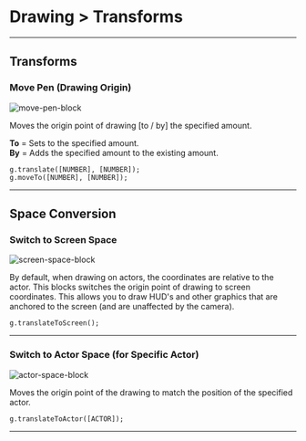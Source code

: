 # Drawing > Transforms

***

## Transforms

### Move Pen (Drawing Origin)

![move-pen-block](http://static.stencyl.com/pedia2/block-images/9%20-%20Drawing/2%20-%20Transforms/draw-transtoby.png)

Moves the origin point of drawing [to / by] the specified amount.

**To** = Sets to the specified amount.<br/>
**By** = Adds the specified amount to the existing amount.

```
g.translate([NUMBER], [NUMBER]);
g.moveTo([NUMBER], [NUMBER]);
```

***

## Space Conversion

### Switch to Screen Space

![screen-space-block](http://static.stencyl.com/pedia2/block-images/9%20-%20Drawing/2%20-%20Transforms/to-screen-space.png)

By default, when drawing on actors, the coordinates are relative to the actor. This blocks switches the origin point of drawing to screen coordinates. This allows you to draw HUD's and other graphics that are anchored to the screen (and are unaffected by the camera).

```
g.translateToScreen();
```

***

### Switch to Actor Space (for Specific Actor)

![actor-space-block](http://static.stencyl.com/pedia2/block-images/9%20-%20Drawing/2%20-%20Transforms/to-local-space.png)

Moves the origin point of the drawing to match the position of the specified actor.

```
g.translateToActor([ACTOR]);
```

***
